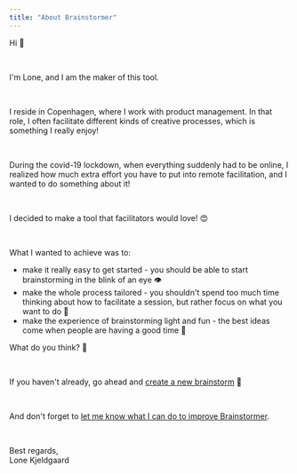 ```yaml
---
title: "About Brainstormer"
---
```


Hi :wave:

&nbsp;

I'm Lone, and I am the maker of this tool.

&nbsp;

I reside in Copenhagen, where I work with product management. In that role, I often facilitate different kinds of creative processes, which is something I really enjoy!

&nbsp;
 
During the covid-19 lockdown, when everything suddenly had to be online, I realized how much extra effort you have to put into remote facilitation, and I wanted to do something about it!

&nbsp;

I decided to make a tool that facilitators would love! 😍

&nbsp;

What I wanted to achieve was to: 

- make it really easy to get started - you should be able to start brainstorming in the blink of an eye 👁️
- make the whole process tailored - you shouldn't spend too much time thinking about how to facilitate a session, but rather focus on what you want to do 🚀
- make the experience of brainstorming light and fun - the best ideas come when people are having a good time 🎉

What do you think? 💖

&nbsp;

If you haven't already, go ahead and [create a new brainstorm](https://www.app.brainstormer.online/brainstorms/new) 🧠

&nbsp;

And don't forget to [let me know what I can do to improve Brainstormer](mailto:brainstormer.online@gmail.com).

&nbsp;

Best regards,\
Lone Kjeldgaard
